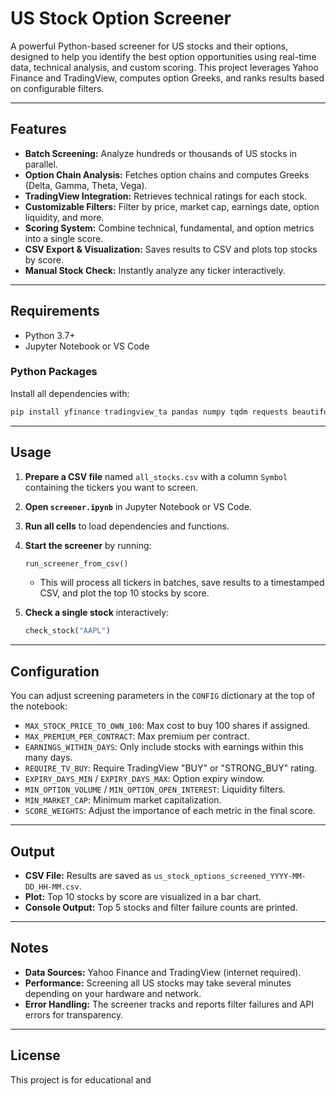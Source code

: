 # US Stock Option Screener

A powerful Python-based screener for US stocks and their options, designed to help you identify the best option opportunities using real-time data, technical analysis, and custom scoring. This project leverages Yahoo Finance and TradingView, computes option Greeks, and ranks results based on configurable filters.

---

## Features

- **Batch Screening:** Analyze hundreds or thousands of US stocks in parallel.
- **Option Chain Analysis:** Fetches option chains and computes Greeks (Delta, Gamma, Theta, Vega).
- **TradingView Integration:** Retrieves technical ratings for each stock.
- **Customizable Filters:** Filter by price, market cap, earnings date, option liquidity, and more.
- **Scoring System:** Combine technical, fundamental, and option metrics into a single score.
- **CSV Export & Visualization:** Saves results to CSV and plots top stocks by score.
- **Manual Stock Check:** Instantly analyze any ticker interactively.

---

## Requirements

- Python 3.7+
- Jupyter Notebook or VS Code

### Python Packages

Install all dependencies with:

```sh
pip install yfinance tradingview_ta pandas numpy tqdm requests beautifulsoup4 joblib scipy matplotlib tenacity
```

---

## Usage

1. **Prepare a CSV file** named `all_stocks.csv` with a column `Symbol` containing the tickers you want to screen.
2. **Open `screener.ipynb`** in Jupyter Notebook or VS Code.
3. **Run all cells** to load dependencies and functions.
4. **Start the screener** by running:

    ```python
    run_screener_from_csv()
    ```

   - This will process all tickers in batches, save results to a timestamped CSV, and plot the top 10 stocks by score.

5. **Check a single stock** interactively:

    ```python
    check_stock("AAPL")
    ```

---

## Configuration

You can adjust screening parameters in the `CONFIG` dictionary at the top of the notebook:

- `MAX_STOCK_PRICE_TO_OWN_100`: Max cost to buy 100 shares if assigned.
- `MAX_PREMIUM_PER_CONTRACT`: Max premium per contract.
- `EARNINGS_WITHIN_DAYS`: Only include stocks with earnings within this many days.
- `REQUIRE_TV_BUY`: Require TradingView "BUY" or "STRONG_BUY" rating.
- `EXPIRY_DAYS_MIN` / `EXPIRY_DAYS_MAX`: Option expiry window.
- `MIN_OPTION_VOLUME` / `MIN_OPTION_OPEN_INTEREST`: Liquidity filters.
- `MIN_MARKET_CAP`: Minimum market capitalization.
- `SCORE_WEIGHTS`: Adjust the importance of each metric in the final score.

---

## Output

- **CSV File:** Results are saved as `us_stock_options_screened_YYYY-MM-DD_HH-MM.csv`.
- **Plot:** Top 10 stocks by score are visualized in a bar chart.
- **Console Output:** Top 5 stocks and filter failure counts are printed.

---

## Notes

- **Data Sources:** Yahoo Finance and TradingView (internet required).
- **Performance:** Screening all US stocks may take several minutes depending on your hardware and network.
- **Error Handling:** The screener tracks and reports filter failures and API errors for transparency.

---

## License

This project is for educational and